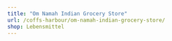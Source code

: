 ```yaml
---
title: "Om Namah Indian Grocery Store"
url: /coffs-harbour/om-namah-indian-grocery-store/
shop: Lebensmittel
---
```

